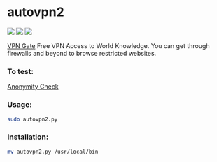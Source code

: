 # autovpn2
![](https://img.shields.io/badge/autovpn2-python_2.7-blue.svg?style=flat-square) ![](https://img.shields.io/badge/dependencies-openvpn-orange.svg?style=flat-square) ![](https://img.shields.io/badge/GPL-v2-blue.svg?style=flat-square)

[VPN Gate](https://www.vpngate.net/en/) Free VPN Access to World Knowledge.	You can get through firewalls and beyond to browse restricted websites.

### To test:
[Anonymity Check](http://proxydb.net/anon)

### Usage:
```bash
sudo autovpn2.py
```
### Installation:
```bash
mv autovpn2.py /usr/local/bin
```

